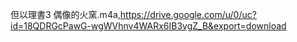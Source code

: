 但以理書3 偶像的火窯.m4a,https://drive.google.com/u/0/uc?id=18QDRGcPawG-wgWVhnv4WARx6IB3vgZ_B&export=download